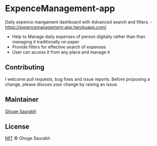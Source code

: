 # ExpenceManagement-app
Daily expence mangament dashboard with Advanced search and filters.  - https://expencemanagement-app.herokuapp.com/

- Help to Manage daily expenses of person digitally rather than
than managing it traditionally on paper
- Provide filters for effective search of expenses
- User can access it from any place and manage it



## Contributing
I welcome pull requests, bug fixes and issue reports. Before proposing a change, please discuss your change by raising an issue.

## Maintainer 

[Ghuge Saurabh](https://www.linkedin.com/in/saurabh-ghuge-02a681176/)

## License

[MIT](LICENSE) © Ghuge Saurabh